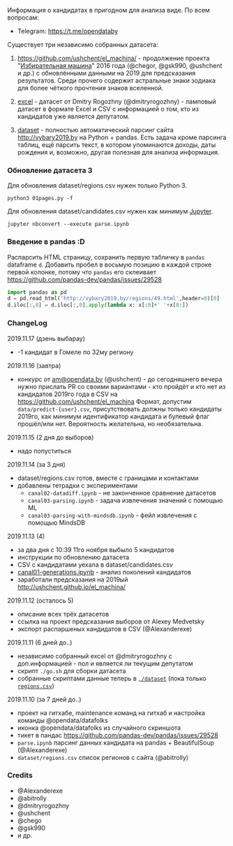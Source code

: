 Информация о кандидатах в пригодном для анализа виде. По всем вопросам:

  * Telegram: https://t.me/opendataby

Существует три независимо собранных датасета:

1. https://github.com/ushchent/el_machina/ - продолжение проекта
"[Избирательная машина](https://github.com/opendataby/elect_machine)" 2016 года
(@chegor, @gsk990, @ushchent и др.) с обновлёнными данными на 2019 для
предсказания результатов. Среди прочего содержит астральные знаки зодиака
для более чёткого прочтения знаков вселенной.

2. [excel](excel) - датасет от Dmitry Rogozhny (@dmitryrogozhny) -
ламповый датасет в формате Excel и CSV с информацией о том, кто из
кандидатов уже является депутатом.

3. [dataset](dataset) - полностью автоматический парсинг сайта http://vybary2019.by
на Python + pandas. Есть задача кроме парсинга таблиц, ещё парсить текст, в котором
упоминаются доходы, даты рождения и, возможно, другая полезная для анализа информация.


### Обновление датасета 3

Для обновления dataset/regions.csv нужен только Python 3.
```
python3 01pages.py -f
```
Для обновления dataset/candidates.csv нужен как минимум [Jupyter](https://jupyter.org/).
```
jupyter nbconvert --execute parse.ipynb
```


### Введение в pandas :D

Распарсить HTML страницу, сохранить первую табличку в `pandas` dataframe `d`.
Добавить пробел в восьмую позицию в каждой строке первой колонке, потому что
`pandas` его склеивает
https://github.com/pandas-dev/pandas/issues/29528

```python
import pandas as pd
d = pd.read_html('http://vybary2019.by/regions/49.html',header=0)[0]
d.iloc[:,0] = d.iloc[:,0].apply(lambda x: x[:8]+' '+x[8:])
```


### ChangeLog

2019.11.17 (дзень выбарау)

- -1 кандидат в Гомеле по 32му региону

2019.11.16 (завтра)

- конкурс от am@opendata.by (@ushchent) - до сегодняшнего вечера нужно
  прислать PR со своими вариантами - кто пройдёт и кто нет из кандидатов
  2019го года в CSV на https://github.com/ushchent/el_machina
  Формат, допустим `data/predict-{user}.csv`, присутствовать должны
  только кандидаты 2019го, как минимум идентификатор кандидата и булевый
  флаг прошёл/или нет. Вероятность желательна, но необязательна.

2019.11.15 (2 дня до выборов)

- надо попуститься

2019.11.14 (за 3 дня)

- dataset/regions.csv готов, вместе с границами и контактами
- добавлены тетрадки с экспериментами
  - `canal02-datadiff.ipynb` - не законченное сравнение датасетов
  - `canal03-parsing.ipynb` - задача извлечения значений с помощью ML
  - `canal03-parsing-with-mindsdb.ipynb` - фейл извлечения с помощью MindsDB

2019.11.13 (4)

- за два дня с 10:39 11го ноября выбыло 5 кандидатов
- инструкции по обновлению датасета
- CSV с кандидатами уехала в dataset/candidates.csv
- [canal01-generations.ipynb](canal01-generations.ipynb) - анализ поколений кандидатов
- заработали предсказания на 2019ый http://ushchent.github.io/el_machina/

2019.11.12 (осталось 5)

- описание всех трёх датасетов
- ссылка на проект предсказания выборов от Alexey Medvetsky
- экспорт распаршеных кандидатов в CSV (@Alexanderexe)

2019.11.11 (6 дней до..)

- независимо собранный excel от @dmitryrogozhny с доп.информацией - пол и является ли
  текущим депутатом
- скрипт `./go.sh` для сборки датасета
- собранные скриптами данные теперь в [`,/dataset`](dataset) (пока только [`regions.csv`](dataset/regions.csv))

2019.11.10 (за 7 дней до..)

- проект на гитхабе, maintenance команд на гитхаб и настройка команды @opendata/datafolks
- иконка @opendata/datafolks из случайного скриншота
- тикет в пандас https://github.com/pandas-dev/pandas/issues/29528
- `parse.ipynb` парсинг данных кандидата на pandas + BeautifulSoup (@Alexanderexe)
- `dataset/regions.csv` спиcок регионов с сайта (@abitrolly)

### Credits

* @Alexanderexe
* @abitrolly
* @dmitryrogozhny
* @ushchent
* @chego
* @gsk990
* и др.
